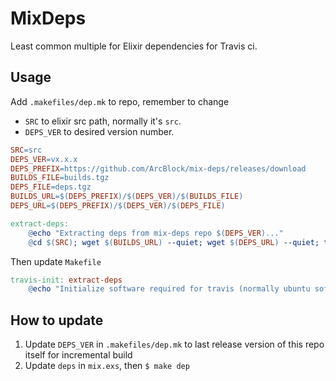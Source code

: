 # MixDeps

Least common multiple for Elixir dependencies for Travis ci.

## Usage

Add `.makefiles/dep.mk` to repo, remember to change

- `SRC` to elixir src path, normally it's `src`.
- `DEPS_VER` to desired version number.

```Makefile
SRC=src
DEPS_VER=vx.x.x
DEPS_PREFIX=https://github.com/ArcBlock/mix-deps/releases/download
BUILDS_FILE=builds.tgz
DEPS_FILE=deps.tgz
BUILDS_URL=$(DEPS_PREFIX)/$(DEPS_VER)/$(BUILDS_FILE)
DEPS_URL=$(DEPS_PREFIX)/$(DEPS_VER)/$(DEPS_FILE)

extract-deps:
	@echo "Extracting deps from mix-deps repo $(DEPS_VER)..."
	@cd $(SRC); wget $(BUILDS_URL) --quiet; wget $(DEPS_URL) --quiet; tar zxf $(BUILDS_FILE); tar zxf $(DEPS_FILE); rm $(BUILDS_FILE) $(DEPS_FILE);
```

Then update `Makefile`

```Makefile
travis-init: extract-deps
	@echo "Initialize software required for travis (normally ubuntu software)"
```

## How to update

1. Update `DEPS_VER` in `.makefiles/dep.mk` to last release version of this repo itself for incremental build
2. Update `deps` in `mix.exs`, then `$ make dep`

